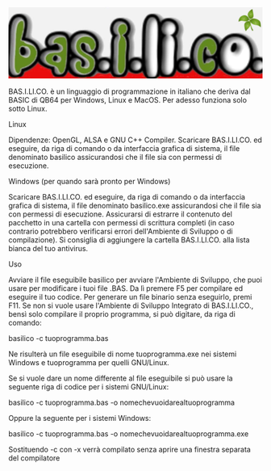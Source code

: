 ![githubstrip](basilico-orizzontale.png)

BAS.I.LI.CO. è un linguaggio di programmazione in italiano che deriva dal BASIC di QB64 per Windows, Linux e MacOS. Per adesso funziona solo sotto Linux.

Linux

Dipendenze: OpenGL, ALSA e GNU C++ Compiler. Scaricare BAS.I.LI.CO. ed eseguire, da riga di comando o da interfaccia grafica di sistema, il file denominato basilico assicurandosi che il file sia con permessi di esecuzione.

Windows (per quando sarà pronto per Windows)

Scaricare BAS.I.LI.CO. ed eseguire, da riga di comando o da interfaccia grafica di sistema, il file denominato basilico.exe assicurandosi che il file sia con permessi di esecuzione. Assicurarsi di estrarre il contenuto del pacchetto in una cartella con permessi di scrittura completi (in caso contrario potrebbero verificarsi errori dell'Ambiente di Sviluppo o di compilazione). Si consiglia di aggiungere la cartella BAS.I.LI.CO. alla lista bianca del tuo antivirus.

Uso

Avviare il file eseguibile basilico per avviare l'Ambiente di Sviluppo, che puoi usare per modificare i tuoi file .BAS. Da lì premere F5 per compilare ed eseguire il tuo codice. Per generare un file binario senza eseguirlo, premi F11. Se non si vuole usare l'Ambiente di Sviluppo Integrato di BAS.I.LI.CO., bensì solo compilare il proprio programma, si può digitare, da riga di comando:

basilico -c tuoprogramma.bas

Ne risulterà un file eseguibile di nome tuoprogramma.exe nei sistemi Windows e tuoprogramma per quelli GNU/Linux.

Se si vuole dare un nome differente al file eseguibile si può usare la seguente riga di codice per i sistemi GNU/Linux:

basilico -c tuoprogramma.bas -o nomechevuoidarealtuoprogramma

Oppure la seguente per i sistemi Windows:

basilico -c tuoprogramma.bas -o nomechevuoidarealtuoprogramma.exe

Sostituendo -c con -x verrà compilato senza aprire una finestra separata del compilatore
